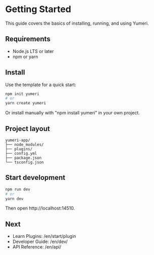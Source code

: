 # Getting Started

This guide covers the basics of installing, running, and using Yumeri.

## Requirements

- Node.js LTS or later
- npm or yarn

## Install

Use the template for a quick start:

~~~bash
npm init yumeri
# or
yarn create yumeri
~~~

Or install manually with "npm install yumeri" in your own project.

## Project layout

~~~
yumeri-app/
├── node_modules/
├── plugins/
├── config.yml
├── package.json
└── tsconfig.json
~~~

## Start development

~~~bash
npm run dev
# or
yarn dev
~~~

Then open http://localhost:14510.

## Next

- Learn Plugins: /en/start/plugin
- Developer Guide: /en/dev/
- API Reference: /en/api/

